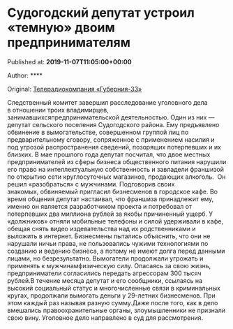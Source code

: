 
# Судогодский депутат устроил «темную» двоим предпринимателям

Published at: **2019-11-07T11:05:00+00:00**

Author: ****

Original: [Телерадиокомпания «Губерния-33»](http://trc33.ru/news/events/sudogodskiy-deputat-ustroil-temnuyu-dvoim-predprinimatelyam/)

Следственный комитет завершил расследование уголовного дела в отношении троих владимирцев, занимавшихсяпредпринимательской деятельностью. Один из них — депутат сельского поселения Судогодского района. Ему предъявлено обвинение в вымогательстве, совершенном группой лиц по предварительному сговору, сопряженное с применением насилия и под угрозой распространения сведений, позорящих потерпевших и их близких.
В мае прошлого года депутат посчитал, что двое местных предпринимателей из сферы бизнеса общественного питания нарушили его право на интеллектуальную собственность и завладели франшизой по открытию сети круглосуточных магазинов, продающих алкоголь.  Он решил «разобраться» с мужчинами. Подговорив своих знакомых, обвиняемый пригласил бизнесменов в городское кафе. Во время общения депутат настаивал, что франшиза принадлежит ему, именно он является разработчиком проекта и потребовал от потерпевших два миллиона рублей за якобы причиненный ущерб. У «должников» отняли мобильные телефоны и силой удерживали в кафе, обещая снять видео издевательства над их родственниками и выложить в интернет.
Бизнесмены пытались объяснить, что они не нарушали ничьи права, не пользовались чужими технологиями по созданию и ведению бизнеса, а потому не имеют долга перед данными лицами, но безрезультатно. Вымогатели продолжали угрожать и применять к мужчинамфизическую силу. Опасаясь за свою жизнь, предприниматели согласились передать агрессорам 300 тысяч рублей.В течение месяца депутат и его сообщники, ссылаясь на высокий социальный статус и многочисленные связи в криминальных кругах, продолжали вымогать деньги у 29-летних бизнесменов. При этом каждый раз называя разную сумму.Даже после того, как в дело вмешались правоохранительные органы, злоумышленники не признали свою вину. Уголовное дело направлено в суд для рассмотрения. 
